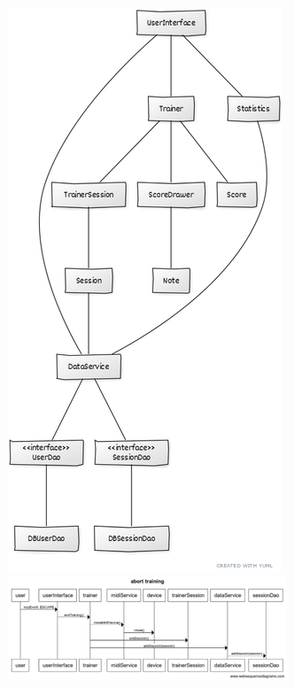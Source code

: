 ![kuva sovelluksen arkkitehtuurista](/dokumentaatio/arkkitehtuuri.png)
![kuva sekvenssikaaviosta](/dokumentaatio/abort_training.png)
